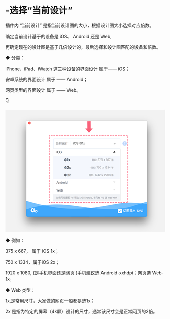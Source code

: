 # -选择“当前设计”

插件内 “当前设计” 是指当前设计图的大小，根据设计图大小选择对应倍数。 

确定当前设计基于的设备是 iOS、 Android 还是 Web, 

再确定现在的设计图是基于几倍设计的，最后选择和设计图匹配的设备和倍数。

 

◆ 分类： 

iPhone、iPad、iWatch 这三种设备的界面设计 属于—— iOS； 

安卓系统的界面设计 属于 —— Android； 

网页类型的界面设计 属于 —— Web。

👇

![](../../../.gitbook/assets/4.png)

◆ 例如： 

375 x 667， 属于 iOS 1x； 

750 x 1334，属于iOS 2x； 

1920 x 1080, \(是手机界面还是网页 \)手机建议选 Android-xxhdpi；网页选 Web-1x。 



◆ Web 类型： 

1x,是常用尺寸，大家做的网页一般都是选1x； 

2x 是指为特定的屏幕（4k屏）设计的尺寸，通常该尺寸会是正常网页的2倍。 


